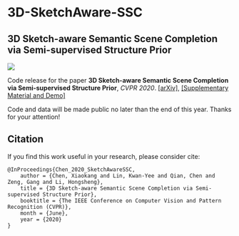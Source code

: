# 3D-SketchAware-SSC
## 3D Sketch-aware Semantic Scene Completion via Semi-supervised Structure Prior

<img src='./ReadmePic/arch.png'>

Code release for the paper **3D Sketch-aware Semantic Scene Completion via Semi-supervised Structure Prior**, *CVPR 2020*. [[arXiv]](https://arxiv.org/abs/2003.14052), [[Supplementary Material and Demo]](https://charlesCXK.github.io)

Code and data will be made public no later than the end of this year. Thanks for your attention!

## Citation

If you find this work useful in your research, please consider cite:

```
@InProceedings{Chen_2020_SketchAwareSSC,
    author = {Chen, Xiaokang and Lin, Kwan-Yee and Qian, Chen and Zeng, Gang and Li, Hongsheng},
    title = {3D Sketch-aware Semantic Scene Completion via Semi-supervised Structure Prior},
    booktitle = {The IEEE Conference on Computer Vision and Pattern Recognition (CVPR)},
    month = {June},
    year = {2020}
}
```



 
